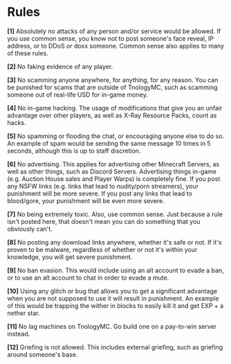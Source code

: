 # Rules

**[1]** Absolutely no attacks of any person and/or service would be allowed. If you use common sense, you know not to post someone's face reveal, IP address, or to DDoS or doxx someone. Common sense also applies to many of these rules.

**[2]** No faking evidence of any player.

**[3]** No scamming anyone anywhere, for anything, for any reason. You can be punished for scams that are outside of TnologyMC, such as scamming someone out of real-life USD for in-game money.

**[4]** No in-game hacking. The usage of modifications that give you an unfair advantage over other players, as well as X-Ray Resource Packs, count as hacks.

**[5]** No spamming or flooding the chat, or encouraging anyone else to do so. An example of spam would be sending the same message 10 times in 5 seconds, although this is up to staff discretion.

**[6]** No advertising. This applies for advertising other Minecraft Servers, as well as other things, such as Discord Servers. Advertising things in-game (e.g. Auction House sales and Player Warps) is completely fine. If you post any NSFW links (e.g. links that lead to nudity/porn streamers), your punishment will be more severe. If you post any links that lead to blood/gore, your punishment will be even more severe.

**[7]** No being extremely toxic. Also, use common sense. Just because a rule isn't posted here, that doesn't mean you can do something that you obviously can't.

**[8]** No posting any download links anywhere, whether it's safe or not. If it's proven to be malware, regardless of whether or not it's within your knowledge, you will get severe punishment.

**[9]** No ban evasion. This would include using an alt account to evade a ban, or to use an alt account to chat in order to evade a mute.

**[10]** Using any glitch or bug that allows you to get a significant advantage when you are not supposed to use it will result in punishment. An example of this would be trapping the wither in blocks to easily kill it and get EXP + a nether star.

**[11]** No lag machines on TnologyMC. Go build one on a pay-to-win server instead.

**[12]** Griefing is not allowed. This includes external griefing, such as griefing around someone's base.